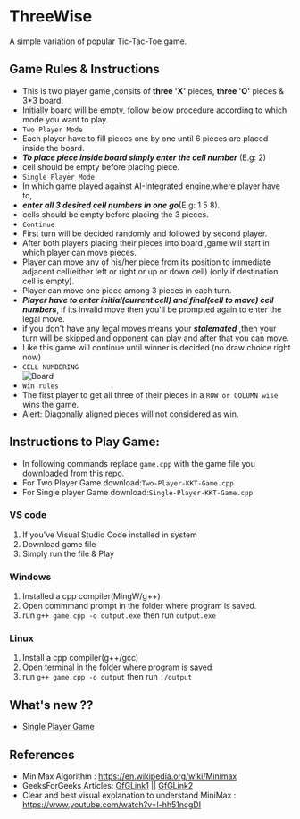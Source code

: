 # ThreeWise
A simple variation of popular Tic-Tac-Toe game.

## Game Rules & Instructions
- This is two player game ,consits of **three 'X'** pieces, **three 'O'** pieces & 3*3 board.
- Initially board will be empty, follow below procedure according to which mode you want to play.
- `Two Player Mode`
- Each player have to fill pieces one by one until 6 pieces are placed inside the board.
- **_To place piece inside board simply enter the cell number_** (E.g: 2)
- cell should be empty before placing piece. 
- `Single Player Mode`
- In which game played against AI-Integrated engine,where player have to,
- **_enter all 3 desired cell numbers in one go_**(E.g: 1 5 8).
- cells should be empty before placing the 3 pieces.
- `Continue` 
- First turn will be decided randomly and followed by second player.
- After both players placing their pieces into board ,game will start in which player can move pieces.
- Player can move any of his/her piece from its position to immediate adjacent cell(either left or right or up or down cell) (only if destination cell is empty).
- Player can move one piece among 3 pieces in each turn. 
- **_Player have to enter initial(current cell) and final(cell to move) cell numbers_**, if its invalid move then you'll be prompted again to enter the legal move.
- if you don't have any legal moves means your **_stalemated_** ,then your turn will be skipped and opponent can play and after that you can move.
- Like this game will continue until winner is decided.(no draw choice right now) 
- `CELL NUMBERING`<br>![Board](https://graph.org/file/5be7b627616be25a55ec3.png)
- `Win rules`
- The first player to get all three of their pieces in a `ROW or COLUMN wise` wins the game.
- Alert: Diagonally aligned pieces will not considered as win.


## Instructions to Play Game:
- In following commands replace `game.cpp` with the game file you downloaded from this repo.
- For Two Player Game download:`Two-Player-KKT-Game.cpp`
- For Single player Game download:`Single-Player-KKT-Game.cpp` 
### VS code
1. If you've Visual Studio Code installed in system
2. Download game file
3. Simply run the file & Play
### Windows 
1. Installed a cpp compiler(MingW/g++)
2. Open commmand prompt in the folder where program is saved.
3. run `g++ game.cpp -o output.exe` then run `output.exe`
### Linux
1. Install a cpp compiler(g++/gcc) 
2. Open terminal in the folder where program is saved
3. run `g++ game.cpp -o output` then run `./output`

## What's new ??
- [Single Player Game](https://github.com/Kevin-0-0/Kit-Kat-Toe/blob/main/Single-Player-KKT-Game.cpp)

## References
- MiniMax Algorithm : https://en.wikipedia.org/wiki/Minimax
- GeeksForGeeks Articles: [GfGLink1](https://www.geeksforgeeks.org/implementation-of-tic-tac-toe-game/) || [GfGLink2](https://www.geeksforgeeks.org/implementation-of-tic-tac-toe-for-2-person-game-user-vs-user/)
- Clear and best visual explanation to understand MiniMax : https://www.youtube.com/watch?v=l-hh51ncgDI <br>
  
